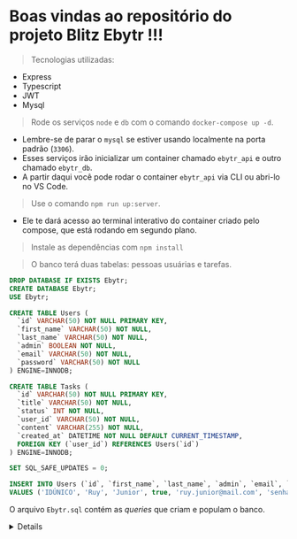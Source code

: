 # Boas vindas ao repositório do projeto Blitz Ebytr !!!

> Tecnologias utilizadas:
- Express
- Typescript
- JWT
- Mysql

> Rode os serviços `node` e `db` com o comando `docker-compose up -d`.
- Lembre-se de parar o `mysql` se estiver usando localmente na porta padrão (`3306`).
- Esses serviços irão inicializar um container chamado `ebytr_api` e outro chamado `ebytr_db`.
- A partir daqui você pode rodar o container `ebytr_api` via CLI ou abri-lo no VS Code.

> Use o comando `npm run up:server`.
- Ele te dará acesso ao terminal interativo do container criado pelo compose, que está rodando em segundo plano.

> Instale as dependências com `npm install`

> O banco terá duas tabelas: pessoas usuárias e tarefas.

```sql
DROP DATABASE IF EXISTS Ebytr;
CREATE DATABASE Ebytr;
USE Ebytr;

CREATE TABLE Users (
  `id` VARCHAR(50) NOT NULL PRIMARY KEY,
  `first_name` VARCHAR(50) NOT NULL,
  `last_name` VARCHAR(50) NOT NULL,
  `admin` BOOLEAN NOT NULL,
  `email` VARCHAR(50) NOT NULL,
  `password` VARCHAR(50) NOT NULL
) ENGINE=INNODB;

CREATE TABLE Tasks (
  `id` VARCHAR(50) NOT NULL PRIMARY KEY,
  `title` VARCHAR(50) NOT NULL,
  `status` INT NOT NULL,
  `user_id` VARCHAR(50) NOT NULL,
  `content` VARCHAR(255) NOT NULL,
  `created_at` DATETIME NOT NULL DEFAULT CURRENT_TIMESTAMP, 
  FOREIGN KEY (`user_id`) REFERENCES Users(`id`)
) ENGINE=INNODB;

SET SQL_SAFE_UPDATES = 0;

INSERT INTO Users (`id`, `first_name`, `last_name`, `admin`, `email`, `password`)
VALUES ('IDÚNICO', 'Ruy', 'Junior', true, 'ruy.junior@mail.com', 'senhapadrao');
```
O arquivo `Ebytr.sql` contém as _queries_ que criam e populam o banco.

<details>
  <strong>Rotas User</strong><br />
<details>
